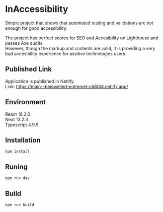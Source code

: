 # InAccessibility

Simple project that shows that automated testing and validations are not enough for good accessibility.  

The project has perfect scores for SEO and Accesibility on Lighthouse and passes Axe audits.  
However, though the markup and contents are valid, it is providing a very bad accesibility experience for assitive technologies users.

## Published Link

Application is published in Netlify.  
Link: https://main--bejewelled-entremet-c68f48.netlify.app/

## Environment

React 18.2.0  
Next 13.2.3  
Typescript 4.9.5  

## Installation

```
npm install
```

## Runing

```
npm run dev
```

## Build

```
npm run build
```
